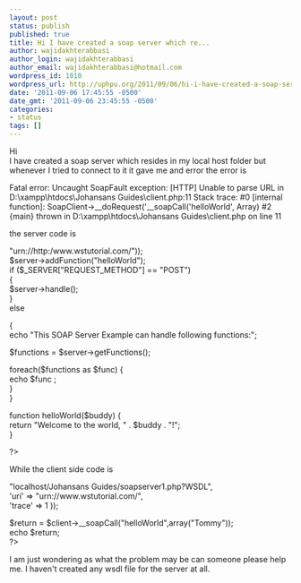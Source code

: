 ```yaml
---
layout: post
status: publish
published: true
title: Hi I have created a soap server which re...
author: wajidakhterabbasi
author_login: wajidakhterabbasi
author_email: wajidakhterabbasi@hotmail.com
wordpress_id: 1010
wordpress_url: http://uphpu.org/2011/09/06/hi-i-have-created-a-soap-server-which-re/
date: '2011-09-06 17:45:55 -0500'
date_gmt: '2011-09-06 23:45:55 -0500'
categories:
- status
tags: []
---
```

<p>Hi<br />
I have created a soap server which resides in my local host folder but whenever I tried to connect to it it gave me and error the error is </p>
<p>Fatal error: Uncaught SoapFault exception: [HTTP] Unable to parse URL in D:\xampp\htdocs\Johansans Guides\client.php:11 Stack trace: #0 [internal function]: SoapClient-&gt;__doRequest('__soapCall('helloWorld', Array) #2 {main} thrown in D:\xampp\htdocs\Johansans Guides\client.php on line 11</p>
<p>the server code is</p>
<p> "urn://http:/www.wstutorial.com/"));<br />
$server-&gt;addFunction("helloWorld");<br />
if ($_SERVER["REQUEST_METHOD"] == "POST")<br />
{<br />
  $server-&gt;handle();<br />
}<br />
else </p>
<p>{<br />
 echo "This SOAP Server Example can handle following functions:";</p>
<p> $functions = $server-&gt;getFunctions();</p>
<p> foreach($functions as $func) {<br />
  echo $func ;<br />
 }<br />
}</p>
<p>function helloWorld($buddy) {<br />
   return "Welcome to the world, " . $buddy . "!";<br />
}</p>
<p>?&gt;</p>
<p>While the client side code is </p>
<p> "localhost/Johansans Guides/soapserver1.php?WSDL",<br />
      'uri'      =&gt; "urn://www.wstutorial.com/",<br />
      'trace'    =&gt; 1 ));</p>
<p>   $return = $client-&gt;__soapCall("helloWorld",array("Tommy"));<br />
   echo $return;<br />
?&gt;</p>
<p>I am just wondering as what the problem may be can someone please help me. I haven't created any wsdl file for the server at all.</p>
